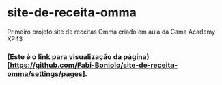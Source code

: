 # site-de-receita-omma
Primeiro projeto site de receitas Omma criado em aula da Gama Academy XP43
### (Este é o link para visualização da página)[https://github.com/Fabi-Boniolo/site-de-receita-omma/settings/pages].
